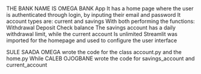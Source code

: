 #
THE BANK NAME IS OMEGA BANK App
It has a home page where the user is authenticated through login, by inputing their email and password 
It account types are: current and savings
With both performing the functions:
Withdrawal 
Deposit 
Check balance 
The savings account has a daily withdrawal limit, while the current account Is unlimited
Streamlit was imported for the homepage and used to configure the user interface

SULE SAADA OMEGA wrote the code for the class account.py and the home.py
While CALEB OJOGBANE wrote the code for savings_account and current_account
